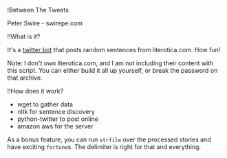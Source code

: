 !Between The Tweets

Peter Swire - swirepe.com

!!What is it?

It's a [twitter bot](https://twitter.com/Between_Tweets) that posts random sentences from literotica.com.  How fun!

Note: I don't own literotica.com, and I am not including their content with this script.  You can either build it all up yourself, or break the password on that archive.

!!How does it work?

* wget to gather data
* nltk for sentence discovery
* python-twitter to post online
* amazon aws for the server

As a bonus feature, you can run `strfile` over the processed stories and have exciting `fortune`s.  The delimiter is right for that and everything.
